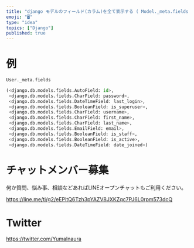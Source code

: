 ```yaml
---
title: "django モデルのフィールド(カラム)を全て表示する ( Model._meta.fields )"
emoji: "🖥"
type: "idea"
topics: ["Django"]
published: true
---
```


# 例

```py
User._meta.fields

(<django.db.models.fields.AutoField: id>,
 <django.db.models.fields.CharField: password>,
 <django.db.models.fields.DateTimeField: last_login>,
 <django.db.models.fields.BooleanField: is_superuser>,
 <django.db.models.fields.CharField: username>,
 <django.db.models.fields.CharField: first_name>,
 <django.db.models.fields.CharField: last_name>,
 <django.db.models.fields.EmailField: email>,
 <django.db.models.fields.BooleanField: is_staff>,
 <django.db.models.fields.BooleanField: is_active>,
 <django.db.models.fields.DateTimeField: date_joined>)
```


# チャットメンバー募集


何か質問、悩み事、相談などあればLINEオープンチャットもご利用ください。

https://line.me/ti/g2/eEPltQ6Tzh3pYAZV8JXKZqc7PJ6L0rpm573dcQ


# Twitter

https://twitter.com/YumaInaura

